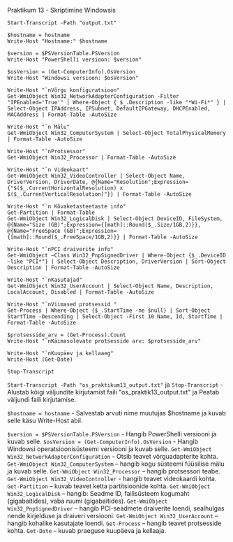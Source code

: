Praktikum 13 - Skriptimine Windowsis

```
Start-Transcript -Path "output.txt"

$hostname = hostname 
Write-Host "Hostname:" $hostname

$version = $PSVersionTable.PSVersion
Write-Host "PowerShelli versioon: $version"

$osVersion = (Get-ComputerInfo).OsVersion
Write-Host "Windowsi versioon: $osVersion"

Write-Host "`nVõrgu konfiguratsioon"
Get-WmiObject Win32_NetworkAdapterConfiguration -Filter "IPEnabled='True'" | Where-Object { $_.Description -like "*Wi-Fi*" } | Select-Object IPAddress, IPSubnet, DefaultIPGateway, DHCPEnabled, MACAddress | Format-Table -AutoSize

Write-Host "`n Mälu"
Get-WmiObject Win32_ComputerSystem | Select-Object TotalPhysicalMemory | Format-Table -AutoSize

Write-Host "`nProtsessor"
Get-WmiObject Win32_Processor | Format-Table -AutoSize

Write-Host "`n Videokaart"
Get-WmiObject Win32_VideoController | Select-Object Name, DriverVersion, DriverDate, @{Name="Resolution";Expression={"$($_.CurrentHorizontalResolution) x $($_.CurrentVerticalResolution)"}} | Format-Table -AutoSize

Write-Host "`n Kõvaketasteetaste info"
Get-Partition | Format-Table
Get-WmiObject Win32_LogicalDisk | Select-Object DeviceID, FileSystem, @{Name="Size (GB)";Expression={[math]::Round($_.Size/1GB,2)}}, @{Name="FreeSpace (GB)";Expression={[math]::Round($_.FreeSpace/1GB,2)}} | Format-Table -AutoSize

Write-Host "`nPCI draiverite info"
Get-WmiObject –Class Win32_PnpSignedDriver | Where-Object {$_.DeviceID –like "PCI*"} | Select-Object Description, DriverVersion | Sort-Object Description | Format-Table -AutoSize

Write-Host "`nKasutajad"
Get-WmiObject Win32_UserAccount | Select-Object Name, Description, LocalAccount, Disabled | Format-Table -AutoSize

Write-Host "`nViimased protsessid "
Get-Process | Where-Object {$_.StartTime -ne $null} | Sort-Object StartTime -Descending | Select-Object -First 10 Name, Id, StartTime | Format-Table -AutoSize

$protsesside_arv = (Get-Process).Count
Write-Host "`nKäimasolevate protsesside arv: $protsesside_arv"

Write-Host "`nKuupäev ja kellaaeg"
Write-Host (Get-Date)

Stop-Transcript
```
``` Start-Transcript -Path "os_praktikum13_output.txt" ``` ja ```Stop-Transcript``` - Alustab kõigi väljundite kirjutamist faili "os_praktik13_output.txt" ja Peatab väljundi faili kirjutamise.

```$hostname = hostname``` - Salvestab arvuti nime muutujas $hostname ja kuvab selle käsu Write-Host abil.

```$version = $PSVersionTable.PSVersion``` - Hangib PowerShelli versiooni ja kuvab selle.
```$osVersion = (Get-ComputerInfo).OsVersion``` - Hangib Windowsi operatsioonisüsteemi versiooni ja kuvab selle.
```Get-WmiObject Win32_NetworkAdapterConfiguration``` - Otsib teavet võrguadapterite kohta.
```Get-WmiObject Win32_ComputerSystem``` – hangib kogu süsteemi füüsilise mälu ja kuvab selle.
```Get-WmiObject Win32_Processor``` – hangib protsessori teabe.
```Get-WmiObject Win32_VideoController``` - hangib teavet videokaardi kohta.
```Get-Partition``` – kuvab teavet ketta partitsioonide kohta.
```Get-WmiObject Win32_LogicalDisk``` – hangib: Seadme ID, failisüsteem kogumaht (gigabaitides), vaba ruumi (gigabaitides).
```Get-WmiObject Win32_PnpSignedDriver``` – hangib PCI-seadmete draiverite loendi, sealhulgas nende kirjelduse ja draiveri versiooni.
```Get-WmiObject Win32_UserAccount``` – hangib kohalike kasutajate loendi.
```Get-Process``` – hangib teavet protsesside kohta.
```Get-Date``` – kuvab praeguse kuupäeva ja kellaaja.
